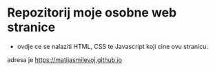 # Repozitorij moje osobne web stranice

- ovdje ce se nalaziti HTML, CSS te Javascript koji cine ovu stranicu.

adresa je https://matijasmilevoj.github.io